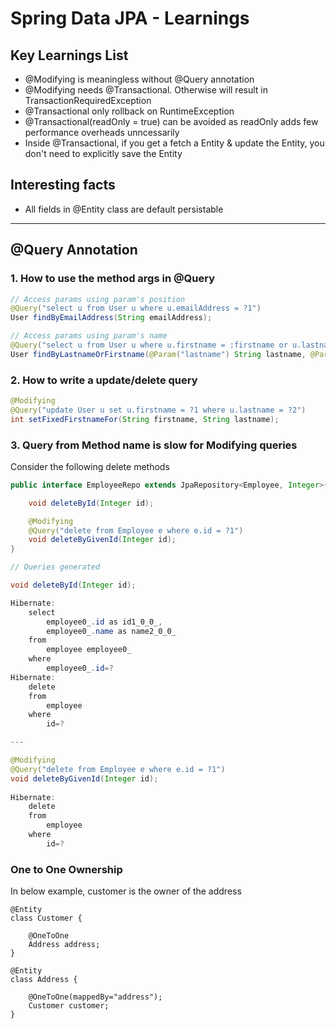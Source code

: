 # Spring Data JPA - Learnings

## Key Learnings List

* @Modifying is meaningless without @Query annotation
* @Modifying needs @Transactional. Otherwise will result in TransactionRequiredException
* @Transactional only rollback on RuntimeException
* @Transactional(readOnly = true) can be avoided as readOnly adds few performance overheads unncessarily
* Inside @Transactional, if you get a fetch a Entity & update the Entity, you don't need to explicitly save the Entity

## Interesting facts

* All fields in @Entity class are default persistable

<hr>

## @Query Annotation

### 1. How to use the method args in @Query

```java
// Access params using param's position
@Query("select u from User u where u.emailAddress = ?1")
User findByEmailAddress(String emailAddress);

// Access params using param's name
@Query("select u from User u where u.firstname = :firstname or u.lastname = :lastname")
User findByLastnameOrFirstname(@Param("lastname") String lastname, @Param("firstname") String firstname);
```

### 2. How to write a update/delete query

```java
@Modifying
@Query("update User u set u.firstname = ?1 where u.lastname = ?2")
int setFixedFirstnameFor(String firstname, String lastname);
```

### 3. Query from Method name is slow for Modifying queries

Consider the following delete methods

```java
public interface EmployeeRepo extends JpaRepository<Employee, Integer>{

    void deleteById(Integer id);

    @Modifying
    @Query("delete from Employee e where e.id = ?1")
    void deleteByGivenId(Integer id);
}
```

```java
// Queries generated 

void deleteById(Integer id);

Hibernate: 
    select
        employee0_.id as id1_0_0_,
        employee0_.name as name2_0_0_ 
    from
        employee employee0_ 
    where
        employee0_.id=?
Hibernate: 
    delete 
    from
        employee 
    where
        id=?

---

@Modifying
@Query("delete from Employee e where e.id = ?1")
void deleteByGivenId(Integer id);
    
Hibernate: 
    delete 
    from
        employee 
    where
        id=?
```

### One to One Ownership

In below example, customer is the owner of the address

```
@Entity
class Customer {

    @OneToOne
    Address address;
}

@Entity
class Address {

    @OneToOne(mappedBy="address");
    Customer customer;
}
```
